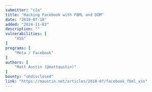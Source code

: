 ```yaml
---
submitter: "c2a"
title: "Hacking Facebook with FBML and DOM"
date: "2010-07-18"
added: "2024-11-03"
description: ""
vulnerabilities: [
    "XSS"
]
programs: [
    "Meta / Facebook"
]
authors: [
    "Matt Austin (@mattaustin)"
]
bounty: "undisclosed"
link: "https://maustin.net/articles/2010-07/facebook_fbml_xss"
---
```




